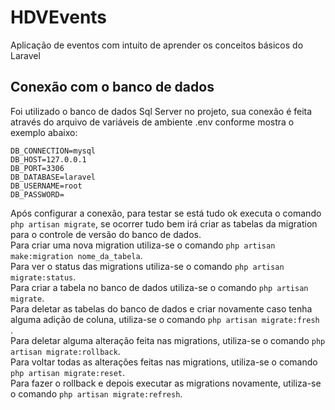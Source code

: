 # HDVEvents
Aplicação de eventos com intuito de aprender os conceitos básicos do Laravel

## Conexão com o banco de dados
Foi utilizado o banco de dados Sql Server no projeto, sua conexão é feita através do arquivo de variáveis de ambiente .env conforme mostra o exemplo abaixo:

```
DB_CONNECTION=mysql
DB_HOST=127.0.0.1
DB_PORT=3306
DB_DATABASE=laravel
DB_USERNAME=root
DB_PASSWORD=
```

Após configurar a conexão, para testar se está tudo ok executa o comando ``` php artisan migrate ```, se ocorrer tudo bem irá criar as tabelas da migration para o controle de versão do banco de dados. <br>
Para criar uma nova migration utiliza-se o comando ``` php artisan make:migration nome_da_tabela ```. <br>
Para ver o status das migrations utiliza-se o comando ``` php artisan migrate:status ```. <br>
Para criar a tabela no banco de dados utiliza-se o comando ``` php artisan migrate ```. <br>
Para deletar as tabelas do banco de dados e criar novamente caso tenha alguma adição de coluna, utiliza-se o comando ``` php artisan migrate:fresh  ```. <br>
Para deletar alguma alteração feita nas migrations, utiliza-se o comando ``` php artisan migrate:rollback ```. <br>
Para voltar todas as alterações feitas nas migrations, utiliza-se o comando ``` php artisan migrate:reset ```. <br>
Para fazer o rollback e depois executar as migrations novamente, utiliza-se o comando ``` php artisan migrate:refresh ```. <br>
